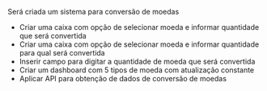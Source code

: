 Será criada um sistema para conversão de moedas
* Criar uma caixa com opção de selecionar moeda e informar quantidade que será convertida
* Criar uma caixa com opção de selecionar moeda e informar quantidade para qual será convertida
* Inserir campo para digitar a quantidade de moeda que será convertida
* Criar um dashboard com 5 tipos de moeda com atualização constante
* Aplicar API para obtenção de dados de conversão de moedas